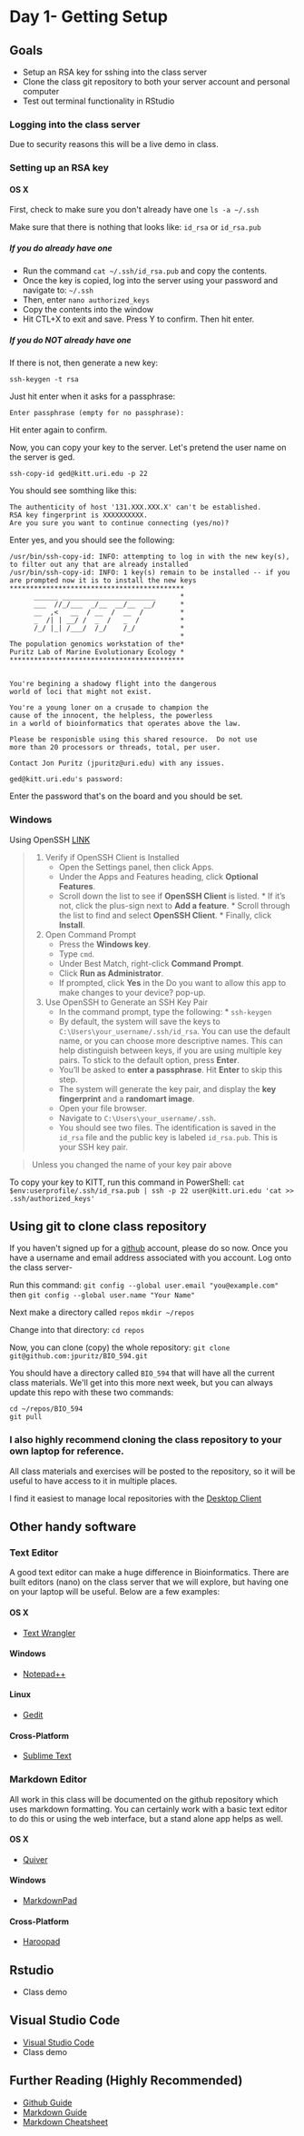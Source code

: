 # Day 1- Getting Setup

## Goals
* Setup an RSA key for sshing into the class server
* Clone the class git repository to both your server account and personal computer
* Test out terminal functionality in RStudio

### Logging into the class server

Due to security reasons this will be a live demo in class.

### Setting up an RSA key

#### OS X
First, check to make sure you don't already have one
`ls -a ~/.ssh`

Make sure that there is nothing that looks like: `id_rsa` or `id_rsa.pub`

##### If you do already have one
* Run the command `cat ~/.ssh/id_rsa.pub` and copy the contents.  
* Once the key is copied, log into the server using your password and navigate to: `~/.ssh`
* Then, enter `nano authorized_keys`
* Copy the contents into the window
* Hit CTL+X to exit and save.  Press Y to confirm. Then hit enter.

##### If you do NOT already have one
If there is not, then generate a new key:

`ssh-keygen -t rsa`

Just hit enter when it asks for a passphrase:

`Enter passphrase (empty for no passphrase):`

Hit enter again to confirm.

Now, you can copy your key to the server.  Let's pretend the user name on the server is ged.

`ssh-copy-id ged@kitt.uri.edu -p 22`

You should see somthing like this:
```
The authenticity of host '131.XXX.XXX.X' can't be established.
RSA key fingerprint is XXXXXXXXXX.
Are you sure you want to continue connecting (yes/no)?
```
Enter yes, and you should see the following:


```
/usr/bin/ssh-copy-id: INFO: attempting to log in with the new key(s), to filter out any that are already installed
/usr/bin/ssh-copy-id: INFO: 1 key(s) remain to be installed -- if you are prompted now it is to install the new keys
*******************************************
      ______ _______________________      *
      ___  //_/___  _/__  __/__  __/      *
      __  ,<   __  / __  /  __  /         *
      _  /| | __/ /  _  /   _  /          *
      /_/ |_| /___/  /_/    /_/           *
                                          *
The population genomics workstation of the*
Puritz Lab of Marine Evolutionary Ecology *
*******************************************


You're begining a shadowy flight into the dangerous
world of loci that might not exist.

You're a young loner on a crusade to champion the
cause of the innocent, the helpless, the powerless
in a world of bioinformatics that operates above the law.

Please be responisble using this shared resource.  Do not use
more than 20 processors or threads, total, per user.

Contact Jon Puritz (jpuritz@uri.edu) with any issues.

ged@kitt.uri.edu's password: 
```
Enter the password that's on the board and you should be set.

### Windows 

Using OpenSSH [LINK](https://www.ionos.com/digitalguide/server/configuration/windows-11-ssh/)

>1. Verify if OpenSSH Client is Installed
>      * Open the Settings panel, then click Apps.
>      * Under the Apps and Features heading, click **Optional Features**.
>      * Scroll down the list to see if **OpenSSH Client** is listed.
>            * If it’s not, click the plus-sign next to **Add a feature**.
>            * Scroll through the list to find and select **OpenSSH Client**.
>            * Finally, click **Install**.
>2. Open Command Prompt
>      * Press the **Windows key**.
>      * Type `cmd`.
>      * Under Best Match, right-click **Command Prompt**.
>      * Click **Run as Administrator**.
>      * If prompted, click **Yes** in the Do you want to allow this app to make changes to your device? pop-up.
>3. Use OpenSSH to Generate an SSH Key Pair
>      * In the command prompt, type the following:
>            * `ssh-keygen`
>      * By default, the system will save the keys to `C:\Users\your_username/.ssh/id_rsa`. You can use the default name, or you can choose more descriptive names. This can help distinguish between keys, if you are using multiple key pairs. To stick to the default option, press **Enter**.
>      * You’ll be asked to **enter a passphrase**. Hit **Enter** to skip this step.
>      * The system will generate the key pair, and display the **key fingerprint** and a **randomart image**.
>      * Open your file browser.
>      * Navigate to `C:\Users\your_username/.ssh`.
>      * You should see two files. The identification is saved in the `id_rsa` file and the public key is labeled `id_rsa.pub`. This is your SSH key pair.

> Unless you changed the name of your key pair above


To copy your key to KITT, run this command in PowerShell: `cat $env:userprofile/.ssh/id_rsa.pub | ssh -p 22 user@kitt.uri.edu 'cat >> .ssh/authorized_keys'`




## Using git to clone class repository

If you haven't signed up for a [github](https://github.com) account, please do so now.  Once you have a username and email address associated with you account. Log onto the class server-

Run this command:
`git config --global user.email "you@example.com"`
then
`git config --global user.name "Your Name"`

Next make a directory called `repos`
`mkdir ~/repos`

Change into that directory: `cd repos`

Now, you can clone (copy) the whole repository: `git clone git@github.com:jpuritz/BIO_594.git`

You should have a directory called `BIO_594` that will have all the current class materials.
We'll get into this more next week, but you can always update this repo with these two commands:
```
cd ~/repos/BIO_594
git pull
```



### I also highly recommend cloning the class repository to your own laptop for reference.  
All class materials and exercises will be posted to the repository, so it will be useful to have access to it in multiple places.

I find it easiest to manage local repositories with the [Desktop Client](https://desktop.github.com)

## Other handy software 

### Text Editor
A good text editor can make a huge difference in Bioinformatics.  There are built editors (nano) on the class server that we will explore, but having one on your laptop will be useful.  Below are a few examples:

#### OS X
* [Text Wrangler](http://www.barebones.com/products/textwrangler/)

#### Windows
* [Notepad++](http://notepad-plus-plus.org/)

#### Linux
* [Gedit](https://wiki.gnome.org/Apps/Gedit)

#### Cross-Platform
* [Sublime Text](http://www.sublimetext.com/)

### Markdown Editor
All work in this class will be documented on the github repository which uses markdown formatting.  You can certainly work with a basic text editor to do this or using the web interface, but a stand alone app helps as well.

#### OS X
* [Quiver](http://happenapps.com)

#### Windows
* [MarkdownPad](http://markdownpad.com/)

#### Cross-Platform
* [Haroopad](http://pad.haroopress.com/)

## Rstudio
* Class demo

## Visual Studio Code
* [Visual Studio Code](https://code.visualstudio.com/)
* Class demo

## Further Reading (Highly Recommended)
* [Github Guide](https://guides.github.com/activities/hello-world/)
* [Markdown Guide](https://help.github.com/articles/getting-started-with-writing-and-formatting-on-github/)
* [Markdown Cheatsheet](https://github.com/adam-p/markdown-here/wiki/Markdown-Cheatsheet)
